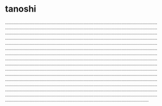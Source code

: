 # tanoshi

.........................................................................................................................................................................................................................................................................................................................................................................................................................................................................................................................................................................................................................................................................................................................................................................................................................................................................................................................................................................................................................................................................................................................................................................................................................................................................................................................................................................................................................................................................................................................................................................................................................................................................................................................................................................................................................................................................................................................................................................................................................................................